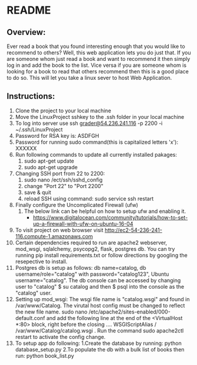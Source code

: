 # README

## Overview:
Ever read a book that you found interesting enough that you would like to recommend to others? Well, this web application lets you do just that. If you are someone whom just read a book and want to recommend it then simply log in and add the book to the list. Vice versa if you are someone whom is looking for a book to read that others recommend then this is a good place to do so.
This will let you take a linux sever to host Web Application.

## Instructions:
1. Clone the project to your local machine
2. Move the LinuxProject sshkey to the .ssh folder in your local machine
3. To log into server use ssh grader@54.236.241.116 -p 2200 -i ~/.ssh/LinuxProject
4. Password for RSA key is:  ASDFGH
5. Password for running sudo command(this is capitalized letters 'x'): XXXXXX
6. Run following commands to update all currently installed pakages:
    1. sudo apt-get update
    2. sudo apt-get upgrade
7. Changing SSH port from 22 to 2200:
    1. sudo nano /ect/ssh/sshd_config
    2. change "Port 22" to "Port 2200"
    3. save & quit
    4. reload SSH using command:  sudo service ssh restart
8. Finally configure the Uncomplicated Firewall (ufw)
    1. The below link can be helpful on how to setup ufw and enabling it.
        * https://www.digitalocean.com/community/tutorials/how-to-set-up-a-firewall-with-ufw-on-ubuntu-16-04
9. To visit project on web browser visit http://ec2-54-236-241-116.compute-1.amazonaws.com
10. Certain dependencies required to run are apache2 webserver, mod_wsgi, sqlalchemy, psycopg2, flask, postgres db. You can try running pip install requirements.txt or follow directions by googling the resepective to install.
11. Postgres db is setup as follows: db name=catalog, db username/role="catalog" with password="catalog123", Ubuntu username="catalog". The db console can be accessed by changing user to "catalog" $ su catalog and then $ psql into the console as the "catalog" user.
12. Setting up mod_wsgi: The wsgi file name is "catalog.wsgi" and found in /var/www/Catalog. The virutal host config must be changed to reflect the new file name. sudo nano /etc/apache2/sites-enabled/000-default.conf and add the following line at the end of the <VirtualHost *:80> block, right before the closing .... WSGIScriptAlias / /var/www/Catalog/catalog.wsgi . Run the command sudo apache2ctl restart to activate the config change.
13. To setup app do following: 
    1.Create the database by running: python database_setup.py
    2.To populate the db with a bulk list of books then run: python book_list.py